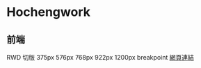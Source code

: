 # Hochengwork

## 前端

RWD 切版
375px 576px 768px 922px 1200px breakpoint
[網頁連結](https://vincent19961112.github.io/hochengwork/)
